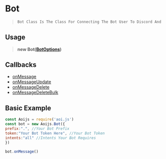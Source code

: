 # Bot 
> ```js
> Bot Class Is The Class For Connecting The Bot User To Discord And Make It "Online". In Simple Words, It The First Step To Make The Bot Functional.
> ```

## Usage
> 
> **new Bot([BotOptions](../options/botOptions.md))**
> 
## Callbacks 
 * [onMessage](../callbacks/onMessage.md)
 * [onMessageUpdate](../callbacks/onMessageUpdate.md)
 * [onMessageDelete](../callbacks/onMessageDelete.md)
 * [onMessageDeleteBulk](../callbacks/onMessageDeleteBulk.md)
## Basic Example
```js
const Aoijs = require('aoi.js')
const bot = new Aoijs.Bot({
prefix:".", //Your Bot Prefix
token:"Your Bot Token Here", //Your Bot Token
intents:"all" //Intents Your Bot Requires 
})

bot.onMessage()
```
